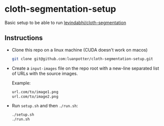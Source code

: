 # cloth-segmentation-setup

Basic setup to be able to run [levindabhi/cloth-segmentation](https://github.com/levindabhi/cloth-segmentation)  

## Instructions

 * Clone this repo on a linux machine (CUDA doesn't work on macos)

   ```bash
   git clone git@github.com:luanpotter/cloth-segmentation-setup.git
   ```

 * Create a `input-images` file on the repo root with a new-line separated list of URLs with the source images.

   Example:

   ```txt
   url.com/to/image1.png
   url.com/to/image2.png
   ```

 * Run `setup.sh` and then `./run.sh`:

   ```bash
   ./setup.sh
   ./run.sh
   ```
